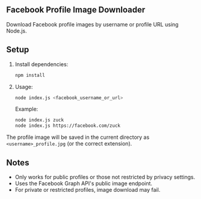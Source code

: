 ## Facebook Profile Image Downloader

Download Facebook profile images by username or profile URL using Node.js.

## Setup

1. Install dependencies:
   ```bash
   npm install
   ```

2. Usage:
   ```bash
   node index.js <facebook_username_or_url>
   ```
   Example:
   ```bash
   node index.js zuck
   node index.js https://facebook.com/zuck
   ```

The profile image will be saved in the current directory as `<username>_profile.jpg` (or the correct extension).

## Notes
- Only works for public profiles or those not restricted by privacy settings.
- Uses the Facebook Graph API's public image endpoint.
- For private or restricted profiles, image download may fail.
